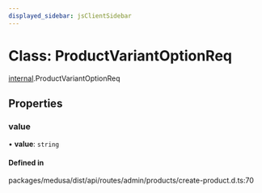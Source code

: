 ```yaml
---
displayed_sidebar: jsClientSidebar
---
```


# Class: ProductVariantOptionReq

[internal](../modules/internal-8.md).ProductVariantOptionReq

## Properties

### value

• **value**: `string`

#### Defined in

packages/medusa/dist/api/routes/admin/products/create-product.d.ts:70
